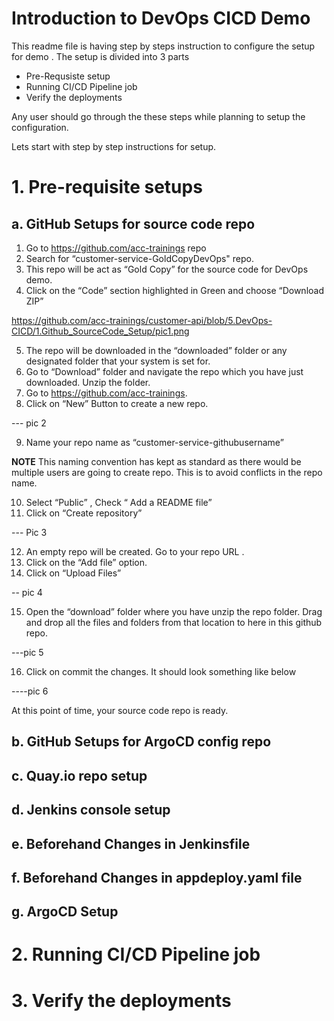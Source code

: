 # Introduction to DevOps CICD Demo
This readme file is having step by steps instruction to configure the setup for demo . The setup is divided into 3 parts 
* Pre-Requsiste setup
* Running CI/CD Pipeline job
* Verify the deployments

Any user should go through the these steps while planning to setup the configuration.

Lets start with step by step instructions for setup.

# 1.	Pre-requisite setups 

## a. GitHub Setups for source code repo
1.	Go to https://github.com/acc-trainings repo 
2.	Search for “customer-service-GoldCopyDevOps" repo.
3.	This repo will be act as “Gold Copy” for the source code for DevOps demo.
4.	Click on the “Code” section highlighted in Green and choose “Download ZIP”


https://github.com/acc-trainings/customer-api/blob/5.DevOps-CICD/1.Github_SourceCode_Setup/pic1.png


5.	The repo will be downloaded in the “downloaded” folder or any designated folder that your system is set for.
6.	Go to “Download” folder and navigate the repo which you have just downloaded. Unzip the folder.
7.	 Go to https://github.com/acc-trainings.
8.	Click on “New” Button to create a new repo.

--- pic 2

9.	Name your repo name as “customer-service-githubusername”

**NOTE** This naming convention has kept as standard as there would be multiple users are going to create repo. This is to avoid conflicts in the repo name. 

10.	Select “Public” , Check “ Add a README file”
11.	Click on “Create repository”

--- Pic 3

12.	An empty repo will be created. Go to your repo URL .
13.	Click on the “Add file” option.
14.	Click on “Upload Files”

-- pic 4


15.	Open the “download” folder where you have unzip the repo folder. Drag and drop all the files and folders from that location to here in this github repo.


---pic 5 


16.	Click on commit the changes. It should look something like below 

----pic 6

At this point of time, your source code repo is ready.



## b.	GitHub Setups for ArgoCD config repo
## c.	Quay.io repo setup
## d.	Jenkins console setup
## e.	Beforehand Changes in Jenkinsfile
## f.	Beforehand Changes in appdeploy.yaml file
## g.	ArgoCD Setup

# 2.	Running CI/CD Pipeline job
# 3.	Verify the deployments
